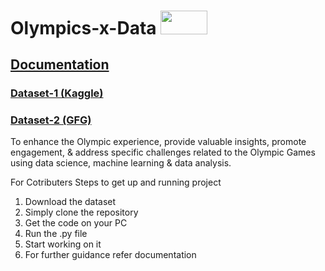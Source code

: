 # Olympics-x-Data <img src="https://github.com/datta-magar/Olympics-x-Data/assets/63116590/65a1ed7a-1c22-49a0-ab0d-0390eefd9cf8" width="75" height="37.5">
## [Documentation](https://docs.google.com/document/d/e/2PACX-1vQHmCalAlmD7KuZjs2JzugL2Ofnpah8Dn7nRQcXJI_4EaEkBRnLCPGgm3XrPgYkodhC6NfMWIhJ2lIA/pub)
### [Dataset-1 (Kaggle)](https://www.kaggle.com/datasets/llui85/tokyo-2021-olympics-complete-grouped-by-type)
### [Dataset-2 (GFG)](https://github.com/AshishJangra27/GFG-Hackathon)

 To enhance the Olympic experience, provide valuable insights, promote engagement, &amp; address specific challenges related to the Olympic Games using data science, machine learning & data analysis.

 For Cotributers
 Steps to get up and running project
 1. Download the dataset
 2. Simply clone the repository
 3. Get the code on your PC
 4. Run the .py file
 5. Start working on it
 6. For further guidance refer documentation

